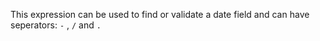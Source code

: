 This expression can be used to find or validate a date field and can have seperators: `-` , `/` and `.`